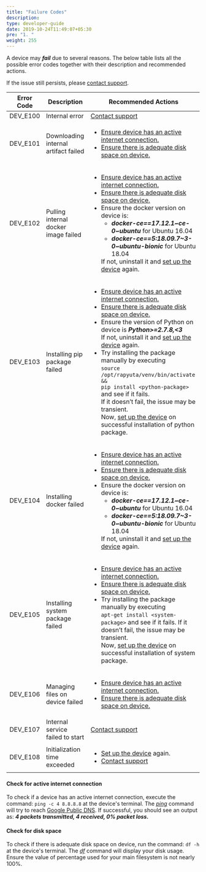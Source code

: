 ```yaml
---
title: "Failure Codes"
description:
type: developer-guide
date: 2019-10-24T11:49:07+05:30
pre: "1. "
weight: 255
---
```

A device may ***fail*** due to several reasons. The below table
lists all the possible error codes together with their
description and recommended actions.

If the issue still persists, please <a href="#" onclick="javascript:FreshWidget.show();">contact support</a>.

<table>
    <thead>
        <tr>
            <th>Error Code</th>
            <th>Description</th>
            <th>Recommended Actions</th>
        </tr>
    </thead>
    <tbody>
        <tr>
            <td>DEV_E100</td>
            <td>Internal error</td>
            <td><a href="#" onclick="javascript:FreshWidget.show();" class="highlight">Contact support</a></td>
        </tr>
        <tr>
            <td>DEV_E101</td>
            <td>Downloading internal artifact failed</td>
            <td>
                <ul>
                    <li><a href="#check-for-active-internet-connection" class="highlight">Ensure device has an active internet connection.</a></li>
                    <li><a href="#check-for-disk-space" class="highlight">Ensure there is adequate disk space on device.</a></li>
                </ul>
            </td>
        </tr>
        <tr>
            <td>DEV_E102</td>
            <td>Pulling internal docker image failed</td>
            <td>
                <ul>
                    <li><a href="#check-for-active-internet-connection" class="highlight">Ensure device has an active internet connection.</a></li>
                    <li><a href="#check-for-disk-space" class="highlight">Ensure there is adequate disk space on device.</a></li>
                    <li>Ensure the docker version on device is:
                        <ul>
                            <li><strong><em>docker-ce==17.12.1~ce-0~ubuntu</em></strong> for Ubuntu 16.04</li>
                            <li><strong><em>docker-ce==5:18.09.7~3-0~ubuntu-bionic</em></strong> for Ubuntu 18.04</li>
                        </ul>If not, uninstall it and <a href="/getting-started/add-new-device/#setting-up-a-device" class="highlight">set up the device</a> again.</li>
                </ul>
            </td>
        </tr>
        <tr>
            <td>DEV_E103</td>
            <td>Installing pip package failed</td>
            <td>
                <ul>
                    <li><a href="#check-for-active-internet-connection" class="highlight">Ensure device has an active internet connection.</a></li>
                    <li><a href="#check-for-disk-space" class="highlight">Ensure there is adequate disk space on device.</a></li>
                    <li>Ensure the version of Python on device is <strong><em>Python&gt;=2.7.8,&lt;3</em></strong><br>
                    If not, uninstall it and <a href="/getting-started/add-new-device/#setting-up-a-device" class="highlight">set up the device</a> again.</li>
                    <li>Try installing the package manually by executing<br>
                    <code>source /opt/rapyuta/venv/bin/activate &amp;&amp; <br>pip install &lt;python-package&gt;</code> and see if it fails.<br>
                    If it doesn’t fail, the issue may be transient.<br>
                    Now, <a href="/getting-started/add-new-device/#setting-up-a-device" class="highlight">set up the device</a> on successful installation of python package.</li>
                </ul>
            </td>
        </tr>
        <tr>
            <td>DEV_E104</td>
            <td>Installing docker failed</td>
            <td>
                <ul>
                    <li><a href="#check-for-active-internet-connection" class="highlight">Ensure device has an active internet connection.</a></li>
                    <li><a href="#check-for-disk-space" class="highlight">Ensure there is adequate disk space on device.</a></li>
                    <li>Ensure the docker version on device is:
                        <ul>
                            <li><strong><em>docker-ce==17.12.1~ce-0~ubuntu</em></strong> for Ubuntu 16.04</li>
                            <li><strong><em>docker-ce==5:18.09.7~3-0~ubuntu-bionic</em></strong> for Ubuntu 18.04</li>
                        </ul>If not, uninstall it and <a href="/getting-started/add-new-device/#setting-up-a-device" class="highlight">set up the device</a> again.</li>
                </ul>
            </td>
        </tr>
        <tr>
            <td>DEV_E105</td>
            <td>Installing system package failed</td>
            <td>
                <ul>
                    <li><a href="#check-for-active-internet-connection" class="highlight">Ensure device has an active internet connection.</a></li>
                    <li><a href="#check-for-disk-space" class="highlight">Ensure there is adequate disk space on device.</a></li>
                    <li>Try installing the package manually by executing<br>
                    <code>apt-get install &lt;system-package&gt;</code> and see if it fails. If it doesn’t fail, the issue may be transient.<br>
                    Now, <a href="/getting-started/add-new-device/#setting-up-a-device" class="highlight">set up the device</a> on successful installation of system package.</li>
                </ul>
            </td>
        </tr>
        <tr>
            <td>DEV_E106</td>
            <td>Managing files on device failed</td>
            <td>
                <ul>
                    <li><a href="#check-for-active-internet-connection" class="highlight">Ensure device has an active internet connection.</a></li>
                    <li><a href="#check-for-disk-space" class="highlight">Ensure there is adequate disk space on device.</a></li>
                </ul>
            </td>
        </tr>
        <tr>
            <td>DEV_E107</td>
            <td>Internal service failed to start</td>
            <td><a href="#" onclick="javascript:FreshWidget.show();" class="highlight">Contact support</a></td>
        </tr>
        <tr>
            <td>DEV_E108</td>
            <td>Initialization time exceeded</td>
            <td>
                <ul>
                    <li><a href="/developer-guide/manage-machines/onboarding/setup-device/" class="highlight">Set up the device</a> again.</li>
                    <li><a href="#" onclick="javascript:FreshWidget.show();" class="highlight">Contact support</a></li>
                </ul>
            </td>
        </tr>
    </tbody>
</table>

#### Check for active internet connection
To check if a device has an active internet connection, execute the command:
`ping -c 4 8.8.8.8` at the device's terminal.
The *[ping](https://linux.die.net/man/8/ping)* command will try
to reach [Google Public DNS](https://en.wikipedia.org/wiki/Google_Public_DNS).
If successful, you should see an output as:
***4 packets transmitted, 4 received, 0% packet loss.***

#### Check for disk space
To check if there is adequate disk space on device, run the command: `df -h`
at the device's terminal. The *[df](https://linux.die.net/man/1/df)* command
will display your disk usage. Ensure the value of percentage used for
your main filesystem is not nearly 100%.